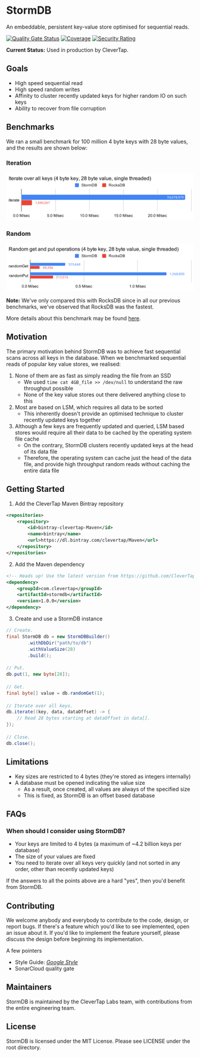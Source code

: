 # StormDB
An embeddable, persistent key-value store optimised for sequential reads.

[![Quality Gate Status](https://sonarcloud.io/api/project_badges/measure?project=CleverTap_stormdb&metric=alert_status)](https://sonarcloud.io/dashboard?id=CleverTap_stormdb)
[![Coverage](https://sonarcloud.io/api/project_badges/measure?project=CleverTap_stormdb&metric=coverage)](https://sonarcloud.io/dashboard?id=CleverTap_stormdb)
[![Security Rating](https://sonarcloud.io/api/project_badges/measure?project=CleverTap_stormdb&metric=security_rating)](https://sonarcloud.io/dashboard?id=CleverTap_stormdb)

**Current Status:** Used in production by CleverTap.

## Goals
- High speed sequential read
- High speed random writes
- Affinity to cluster recently updated keys for higher random IO on such keys
- Ability to recover from file corruption

## Benchmarks
We ran a small benchmark for 100 million 4 byte keys with 28 byte values, and the results are shown below:

### Iteration
<img src="./static/iteration_28_bytes_100m.svg"/>

### Random
<img src="./static/random_28_bytes_100m.svg"/>

**Note:** We've only compared this with RocksDB since in all our previous benchmarks, 
we've observed that RocksDB was the fastest.

More details about this benchmark may be found [here](https://github.com/CleverTap/stormdb/wiki/Benchmarks).

## Motivation
The primary motivation behind StormDB was to achieve fast sequential scans across all keys
in the database. When we benchmarked sequential reads of popular key value stores, we realised:
1. None of them are as fast as simply reading the file from an SSD
    - We used `time cat 4GB_file >> /dev/null` to understand the raw throughput possible
    - None of the key value stores out there delivered anything close to this
1. Most are based on LSM, which requires all data to be sorted
    - This inherently doesn't provide an optimised technique to cluster recently
      updated keys together
1. Although a few keys are frequently updated and queried, LSM based stores would require
   all their data to be cached by the operating system file cache
    - On the contrary, StormDB clusters recently updated keys at the head of its data file
    - Therefore, the operating system can cache just the head of the data file,
      and provide high throughput random reads without caching the entire data file

## Getting Started
1. Add the CleverTap Maven Bintray repository
```xml
<repositories>
    <repository>
        <id>bintray-clevertap-Maven</id>
        <name>bintray</name>
        <url>https://dl.bintray.com/clevertap/Maven</url>
    </repository>
</repositories>
```
2. Add the Maven dependency
```xml
<!-- Heads up! Use the latest version from https://github.com/CleverTap/stormdb/releases/latest -->
<dependency>
    <groupId>com.clevertap</groupId>
    <artifactId>stormdb</artifactId>
    <version>1.0.0</version>
</dependency>
```
3. Create and use a StormDB instance
```java
// Create.
final StormDB db = new StormDBBuilder()
        .withDbDir("path/to/db")
        .withValueSize(28)
        .build();

// Put.
db.put(1, new byte[28]);

// Get.
final byte[] value = db.randomGet(1);

// Iterate over all keys.
db.iterate((key, data, dataOffset) -> {
    // Read 28 bytes starting at dataOffset in data[]. 
});

// Close.
db.close();
```

## Limitations
- Key sizes are restricted to 4 bytes (they're stored as integers internally)
- A database must be opened indicating the value size
    - As a result, once created, all values are always of the specified size
    - This is fixed, as StormDB is an offset based database

## FAQs    
### When should I consider using StormDB?
- Your keys are limited to 4 bytes (a maximum of ~4.2 billion keys per database)
- The size of your values are fixed
- You need to iterate over all keys very quickly (and not sorted in any order, other than recently updated keys)

If the answers to all the points above are a hard "yes", then you'd benefit from StormDB. 

## Contributing
We welcome anybody and everybody to contribute to the code, design, or report bugs.
If there's a feature which you'd like to see implemented, open an issue about it. If you'd
like to implement the feature yourself, please discuss the design before beginning 
its implementation.

A few pointers
- Style Guide: [_Google Style_](https://google.github.io/styleguide/javaguide.html) 
- SonarCloud quality gate

## Maintainers
StormDB is maintained by the CleverTap Labs team, with contributions
from the entire engineering team.

## License
StormDB is licensed under the MIT License. Please see LICENSE under the root directory.
 
